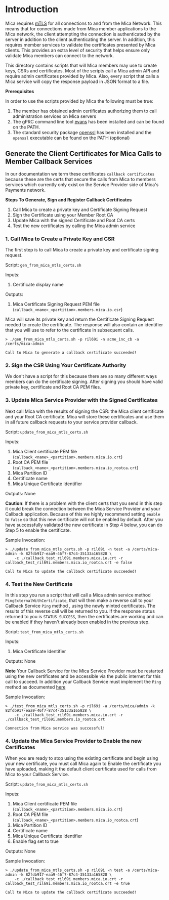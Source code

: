 # Introduction

Mica requires [mTLS](https://en.wikipedia.org/wiki/Mutual_authentication) for all connections to and from the Mica Network. This 
means that for connections made from Mica member applications to the Mica network, the client attempting the connection 
is authenticated by the server in addition to the client authenticating the server. In addition, this requires member services
to validate the certificates presented by Mica clients. This provides an extra level of security that helps ensure only 
validate Mica members can connect to the network.

This directory contains scripts that will Mica members may use to create keys, CSRs and certificates. Most of the 
scripts call a Mica admin API and require admin certificates provided by Mica. Also, every script that calls a Mica 
service will copy the response payload in JSON format to a file.

**Prerequisites**

In order to use the scripts provided by Mica the following must be true:
1. The member has obtained admin certificates authorizing them to call administration services on Mica servers
2. The gPRC command line tool [evans](https://github.com/ktr0731/evans) has been installed and can be found on the PATH.
3. The standard security package [openssl](https://www.openssl.org/) has been installed and the `openssl` executable can be found on the PATH (optional)

## Generate the Client Certificates for Mica Calls to Member Callback Services
In our documentation we term these certificates `callback certificates` because these are the certs that secure
the calls from Mica to members services which currently only exist on the Service Provider side of Mica's
Payments network.

**Steps To Generate, Sign and Register Callback Certificates**

1. Call Mica to create a private key and Certificate Signing Request
2. Sign the Certificate using your Member Root CA
3. Update Mica with the signed Certificate and Root CA certs
4. Test the new certificates by calling the Mica admin service

### 1. Call Mica to Create a Private Key and CSR
The first step is to call Mica to create a private key and certificate signing request.

Script: `gen_from_mica_mtls_certs.sh`

Inputs:
1. Certificate display name

Outputs:
1. Mica Certificate Signing Request PEM file (`callback_<name>_<partition>.members.mica.io.csr`)

Mica will save its private key and return the Certificate Signing Request needed to create the certificate. The response 
will also contain an identifier that you will use to refer to the certificate in subsequent calls.

```text
> ./gen_from_mica_mtls_certs.sh -p ril69i -n acme_inc_cb -a /certs/mica-admin

Call to Mica to generate a callback certificate succeeded!
```
### 2. Sign the CSR Using Your Certificate Authority
We don't have a script for this because there are so many different ways members can do the certificate signing. After
signing you should have valid private key, certificate and Root CA PEM files.

### 3. Update Mica Service Provider with the Signed Certificates
Next call Mica with the results of signing the CSR: the Mica client certificate and your Root CA certificate.
Mica will store these certificates and use them in all future callback requests to your service provider callback.

Script: `update_from_mica_mtls_certs.sh`

Inputs:
1. Mica Client certificate PEM file (`callback_<name>_<partition>.members.mica.io.crt`)
2. Root CA PEM file (`callback_<name>_<partition>.members.mica.io_rootca.crt`)
3. Mica Partition ID
4. Certificate name
5. Mica Unique Certificate Identifier 

Outputs:
None

**Caution**: If there is a problem with the client certs that you send in this step it could break the connection
between the Mica Service Provider and your Callback application. Because of this we highly recommend setting `enable`
to `false` so that this new certificate will not be enabled by default. After you have successfully validated the new 
certificate in Step 4 below, you can do Step 5 to enable the certificate.

Sample Invocation:
```text
> ./update_from_mica_mtls_certs.sh -p ril69i -n test -a /certs/mica-admin -k 82fdb917-eaa9-46f7-87c4-35133a165828 \
    -c ./callback_test_ril69i.members.mica.io.crt -r callback_test_ril69i.members.mica.io_rootca.crt -e false
    
Call to Mica to update the callback certificate succeeded!
```

### 4. Test the New Certificate
In this step you run a script that will call a Mica admin service method `PingExternalWithCertificate`, that will then
make a reverse call to your Callback Service `Ping` method , using the newly minted certificates. The results of this 
reverse call will be returned to you. If the response status returned to you is `STATUS_SUCCESS`, then the certificates 
are working and can be enabled if they haven't already been enabled in the previous step.

Script: `test_from_mica_mtls_certs.sh`

Inputs:
1. Mica Certificate Identifier 

Outputs:
None

**Note** Your Callback Service for the Mica Service Provider must be restarted using the new certificates and be accessible 
via the public internet for this call to succeed. In addition your Callback Service must implement the `Ping` method as
documented [here](https://developer.mica.io/issuer/tl-dr/#implementing-a-service-provider-service)

Sample Invocation:
```text
> ./test_from_mica_mtls_certs.sh -p ril69i -a /certs/mica/admin -k 82fdb917-eaa9-46f7-87c4-35133a165828 \
    -c ./callback_test_ril69i.members.mica.io.crt -r ./callback_test_ril69i.members.io_rootca.crt 

Connection from Mica service was successful!
```
### 4. Update the Mica Service Provider to Enable the new Certificates
When you are ready to stop using the existing certificate and begin using your new certificate, you must call
Mica again to Enable the certificate you have uploaded, making it the default client certificate used for calls
from Mica to your Callback Service.

Script: `update_from_mica_mtls_certs.sh`

Inputs:
1. Mica Client certificate PEM file (`callback_<name>_<partition>.members.mica.io.crt`)
2. Root CA PEM file (`callback_<name>_<partition>.members.mica.io_rootca.crt`)
3. Mica Partition ID
4. Certificate name
5. Mica Unique Certificate Identifier
6. Enable flag set to true

Outputs:
None

Sample Invocation:
```text
> ./update_from_mica_mtls_certs.sh -p ril69i -n test -a /certs/mica-admin -k 82fdb917-eaa9-46f7-87c4-35133a165828 \
    -c ./callback_test_ril69i.members.mica.io.crt -r callback_test_ril69i.members.mica.io_rootca.crt -e true
    
Call to Mica to update the callback certificate succeeded!
```

